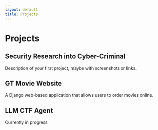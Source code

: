 ```yaml
---
layout: default
title: Projects
---
```


# Projects

## Security Research into Cyber-Criminal
Description of your first project, maybe with screenshots or links.  

## GT Movie Website
A Django web-based application that allows users to order movies online.

## LLM CTF Agent
Currently in progress


